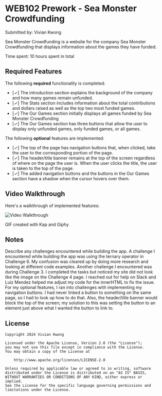 # WEB102 Prework - Sea Monster Crowdfunding

Submitted by: Vivian Kwong

Sea Monster Crowdfunding is a website for the company Sea Monster Crowdfunding that displays information about the games they have funded.

Time spent: 10 hours spent in total

## Required Features

The following **required** functionality is completed:

* [✓] The introduction section explains the background of the company and how many games remain unfunded.
* [✓] The Stats section includes information about the total contributions and dollars raised as well as the top two most funded games.
* [✓] The Our Games section initially displays all games funded by Sea Monster Crowdfunding
* [✓] The Our Games section has three buttons that allow the user to display only unfunded games, only funded games, or all games.

The following **optional** features are implemented:

* [✓] The top of the page has navigation buttons that, when clicked, take the user to the corresponding portion of the page.
* [✓] The header/title banner remains at the top of the screen regardless of where on the page the user is.
When the user clicks the title, the user is taken to the top of the page.
* [✓] The added navigation buttons and the buttons in the Our Games section have a shadow when the cursor
hovers over them.

## Video Walkthrough

Here's a walkthrough of implemented features:

<img src='https://media.giphy.com/media/v1.Y2lkPTc5MGI3NjExa2F3aG8wdDB0OXlhMDloNXZoZTJ2dzFqcmxlcnl0bTJuYW94ZnltdSZlcD12MV9pbnRlcm5hbF9naWZfYnlfaWQmY3Q9Zw/wu0IYLo205JpIyAwU3/giphy.gif' title='Video Walkthrough' width='' alt='Video Walkthrough' />

<!-- Replace this with whatever GIF tool you used! -->
GIF created with Kap and Giphy 
<!-- Recommended tools:
[Kap](https://getkap.co/) for macOS
[ScreenToGif](https://www.screentogif.com/) for Windows
[peek](https://github.com/phw/peek) for Linux. -->

## Notes

Describe any challenges encountered while building the app.
A challenge I encountered while building the app was using the ternary operator in Challenge 6. My confusion
was cleared up by doing more research and looking at different code examples. Another challenge I encountered
was during Challenge 3. I completed the tasks but noticed my site did not look like the image on the
Challenge 4 page. I reached out for help on Slack and Luiz Mendez helped me adjust my code for the innerHTML
to fix the issue. 
For my optional features, I ran into challenges with implementing my navigation buttons. I had never linked
a button to something on the same page, so I had to look up how to do that. Also, the header/title banner would block the top of the screen; my solution to this was setting the button to an element just above what 
I wanted the button to link to.

## License

    Copyright 2024 Vivian Kwong

    Licensed under the Apache License, Version 2.0 (the "License");
    you may not use this file except in compliance with the License.
    You may obtain a copy of the License at

        http://www.apache.org/licenses/LICENSE-2.0

    Unless required by applicable law or agreed to in writing, software
    distributed under the License is distributed on an "AS IS" BASIS,
    WITHOUT WARRANTIES OR CONDITIONS OF ANY KIND, either express or implied.
    See the License for the specific language governing permissions and
    limitations under the License.
